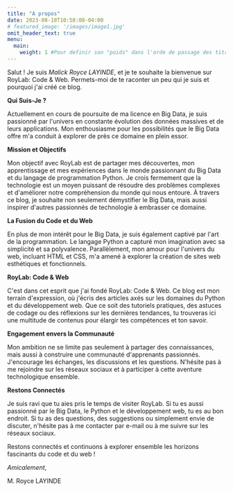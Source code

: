 ```yaml
---
title: "A propos"
date: 2023-08-18T10:58:08-04:00
# featured_image: '/images/image1.jpg' 
omit_header_text: true
menu:
  main:
    weight: 1 #Pour definir son "poids" dans l'orde de passage des titres(Articles,A propos, Contact,...) sur le menu "principal"
---
```


Salut ! Je suis <em>Malick Royce LAYINDE</em>, et je te souhaite la bienvenue sur RoyLab: Code & Web. Permets-moi de te raconter un peu qui je suis et pourquoi j'ai créé ce blog.

**Qui Suis-Je ?**

Actuellement en cours de poursuite de ma licence en Big Data, je suis passionné par l'univers en constante évolution des données massives et de leurs applications. Mon enthousiasme pour les possibilités que le Big Data offre m'a conduit à explorer de près ce domaine en plein essor.

**Mission et Objectifs**

Mon objectif avec RoyLab est de partager mes découvertes, mon apprentissage et mes expériences dans le monde passionnant du Big Data et du langage de programmation Python. Je crois fermement que la technologie est un moyen puissant de résoudre des problèmes complexes et d'améliorer notre compréhension du monde qui nous entoure. À travers ce blog, je souhaite non seulement démystifier le Big Data, mais aussi inspirer d'autres passionnés de technologie à embrasser ce domaine.

**La Fusion du Code et du Web**

En plus de mon intérêt pour le Big Data, je suis également captivé par l'art de la programmation. Le langage Python a capturé mon imagination avec sa simplicité et sa polyvalence. Parallèlement, mon amour pour l'univers du web, incluant HTML et CSS, m'a amené à explorer la création de sites web esthétiques et fonctionnels.

**RoyLab: Code & Web**

C'est dans cet esprit que j'ai fondé RoyLab: Code & Web. Ce blog est mon terrain d'expression, où j'écris des articles axés sur les domaines du Python et du développement web. Que ce soit des tutoriels pratiques, des astuces de codage ou des réflexions sur les dernières tendances, tu trouveras ici une multitude de contenus pour élargir tes compétences et ton savoir.

**Engagement envers la Communauté**

Mon ambition ne se limite pas seulement à partager des connaissances, mais aussi à construire une communauté d'apprenants passionnés. J'encourage les échanges, les discussions et les questions. N'hésite pas à me rejoindre sur les réseaux sociaux et à participer à cette aventure technologique ensemble.

**Restons Connectés**

Je suis ravi que tu aies pris le temps de visiter RoyLab. Si tu es aussi passionné par le Big Data, le Python et le développement web, tu es au bon endroit. Si tu as des questions, des suggestions ou simplement envie de discuter, n'hésite pas à me contacter par e-mail ou à me suivre sur les réseaux sociaux.

Restons connectés et continuons à explorer ensemble les horizons fascinants du code et du web !

*Amicalement*,

M. Royce LAYINDE